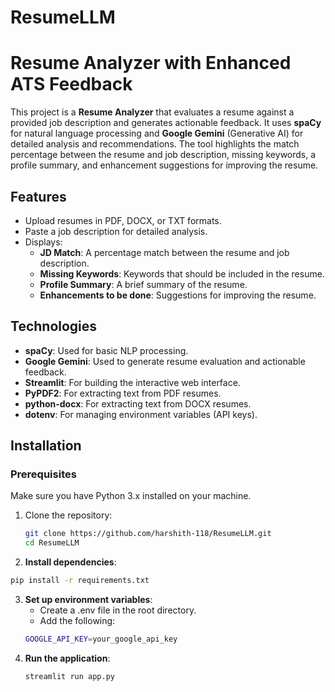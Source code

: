 # ResumeLLM

# Resume Analyzer with Enhanced ATS Feedback

This project is a **Resume Analyzer** that evaluates a resume against a provided job description and generates actionable feedback. It uses **spaCy** for natural language processing and **Google Gemini** (Generative AI) for detailed analysis and recommendations. The tool highlights the match percentage between the resume and job description, missing keywords, a profile summary, and enhancement suggestions for improving the resume.

## Features
- Upload resumes in PDF, DOCX, or TXT formats.
- Paste a job description for detailed analysis.
- Displays:
  - **JD Match**: A percentage match between the resume and job description.
  - **Missing Keywords**: Keywords that should be included in the resume.
  - **Profile Summary**: A brief summary of the resume.
  - **Enhancements to be done**: Suggestions for improving the resume.

## Technologies
- **spaCy**: Used for basic NLP processing.
- **Google Gemini**: Used to generate resume evaluation and actionable feedback.
- **Streamlit**: For building the interactive web interface.
- **PyPDF2**: For extracting text from PDF resumes.
- **python-docx**: For extracting text from DOCX resumes.
- **dotenv**: For managing environment variables (API keys).

## Installation

### Prerequisites
Make sure you have Python 3.x installed on your machine.

1. Clone the repository:
   ```bash
   git clone https://github.com/harshith-118/ResumeLLM.git
   cd ResumeLLM
2.	**Install dependencies**:
   ```bash
   pip install -r requirements.txt
   ```
3. **Set up environment variables**:
     - Create a .env file in the root directory.
     - Add the following:
   ```bash
   GOOGLE_API_KEY=your_google_api_key
   ```
4. **Run the application**:
   ```bash
   streamlit run app.py
   ```
